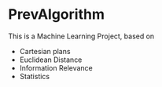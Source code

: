# PrevAlgorithm
This is a Machine Learning Project, based on 
* Cartesian plans
* Euclidean Distance
* Information Relevance
* Statistics
